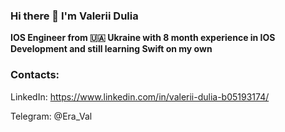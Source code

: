 ### Hi there 👋 I'm Valerii Dulia

__IOS Engineer from 🇺🇦 Ukraine with 8 month experience in IOS Development and still learning Swift on my own__


### Contacts:

LinkedIn: https://www.linkedin.com/in/valerii-dulia-b05193174/

Telegram: @Era_Val
